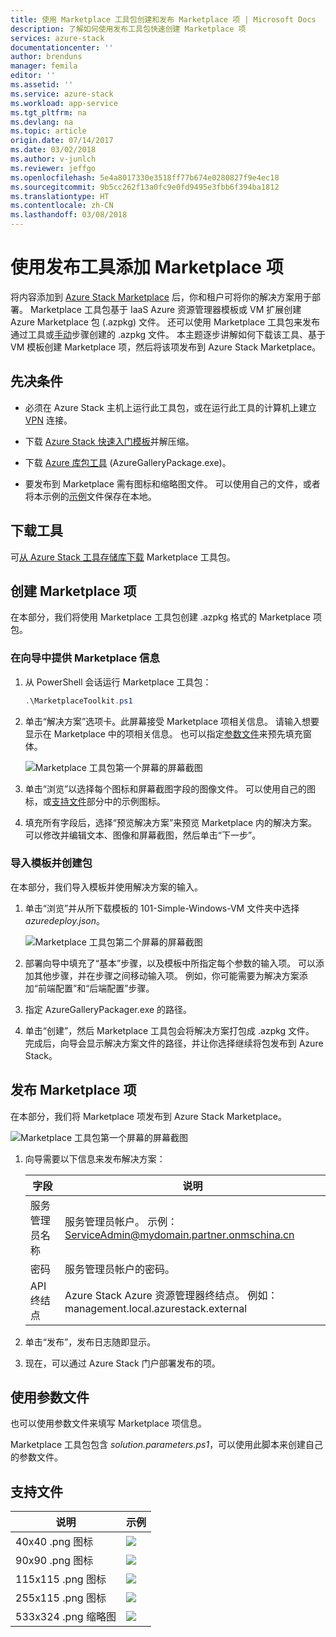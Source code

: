 ```yaml
---
title: 使用 Marketplace 工具包创建和发布 Marketplace 项 | Microsoft Docs
description: 了解如何使用发布工具包快速创建 Marketplace 项
services: azure-stack
documentationcenter: ''
author: brenduns
manager: femila
editor: ''
ms.assetid: ''
ms.service: azure-stack
ms.workload: app-service
ms.tgt_pltfrm: na
ms.devlang: na
ms.topic: article
origin.date: 07/14/2017
ms.date: 03/02/2018
ms.author: v-junlch
ms.reviewer: jeffgo
ms.openlocfilehash: 5e4a8017330e3518ff77b674e0280827f9e4ec18
ms.sourcegitcommit: 9b5cc262f13a0fc9e0fd9495e3fbb6f394ba1812
ms.translationtype: HT
ms.contentlocale: zh-CN
ms.lasthandoff: 03/08/2018
---
```

#  <a name="add-marketplace-items-using-publishing-tool"></a>使用发布工具添加 Marketplace 项
将内容添加到 [Azure Stack Marketplace](azure-stack-marketplace.md) 后，你和租户可将你的解决方案用于部署。  Marketplace 工具包基于 IaaS Azure 资源管理器模板或 VM 扩展创建 Azure Marketplace 包 (.azpkg) 文件。  还可以使用 Marketplace 工具包来发布通过工具或[手动](azure-stack-create-and-publish-marketplace-item.md)步骤创建的 .azpkg 文件。  本主题逐步讲解如何下载该工具、基于 VM 模板创建 Marketplace 项，然后将该项发布到 Azure Stack Marketplace。     


## <a name="prerequisites"></a>先决条件
 - 必须在 Azure Stack 主机上运行此工具包，或在运行此工具的计算机上建立 [VPN](azure-stack-connect-azure-stack.md#connect-to-azure-stack-with-vpn) 连接。

 - 下载 [Azure Stack 快速入门模板](https://github.com/Azure/AzureStack-QuickStart-Templates/archive/master.zip)并解压缩。

 - 下载 [Azure 库包工具](http://aka.ms/azurestackmarketplaceitem) (AzureGalleryPackage.exe)。 

 - 要发布到 Marketplace 需有图标和缩略图文件。  可以使用自己的文件，或者将本示例的[示例](azure-stack-marketplace-publisher.md#support-files)文件保存在本地。

## <a name="download-the-tool"></a>下载工具
可[从 Azure Stack 工具存储库下载](azure-stack-powershell-download.md) Marketplace 工具包。


##  <a name="create-marketplace-items"></a>创建 Marketplace 项
在本部分，我们将使用 Marketplace 工具包创建 .azpkg 格式的 Marketplace 项包。  

### <a name="provide-marketplace-information-with-wizard"></a>在向导中提供 Marketplace 信息
1. 从 PowerShell 会话运行 Marketplace 工具包：
    ```PowerShell
    .\MarketplaceToolkit.ps1
    ```

2. 单击“解决方案”选项卡。此屏幕接受 Marketplace 项相关信息。 请输入想要显示在 Marketplace 中的项相关信息。  也可以指定[参数文件](azure-stack-marketplace-publisher.md#use-a-parameters-file)来预先填充窗体。  
    
    ![Marketplace 工具包第一个屏幕的屏幕截图](./media/azure-stack-marketplace-publisher/image7.png)
3. 单击“浏览”以选择每个图标和屏幕截图字段的图像文件。  可以使用自己的图标，或[支持文件](azure-stack-marketplace-publisher.md#support-files)部分中的示例图标。
4. 填充所有字段后，选择“预览解决方案”来预览 Marketplace 内的解决方案。  可以修改并编辑文本、图像和屏幕截图，然后单击“下一步”。  

### <a name="import-template-and-create-package"></a>导入模板并创建包
在本部分，我们导入模板并使用解决方案的输入。

1.  单击“浏览”并从所下载模板的 101-Simple-Windows-VM 文件夹中选择 *azuredeploy.json*。

    ![Marketplace 工具包第二个屏幕的屏幕截图](./media/azure-stack-marketplace-publisher/image8.png)
2.  部署向导中填充了“基本”步骤，以及模板中所指定每个参数的输入项。  可以添加其他步骤，并在步骤之间移动输入项。  例如，你可能需要为解决方案添加“前端配置”和“后端配置”步骤。
3.  指定 AzureGalleryPackager.exe 的路径。  
4.  单击“创建”，然后 Marketplace 工具包会将解决方案打包成 .azpkg 文件。  完成后，向导会显示解决方案文件的路径，并让你选择继续将包发布到 Azure Stack。


## <a name="publish-marketplace-items"></a>发布 Marketplace 项
在本部分，我们将 Marketplace 项发布到 Azure Stack Marketplace。

![Marketplace 工具包第一个屏幕的屏幕截图](./media/azure-stack-marketplace-publisher/image9.png)

1.  向导需要以下信息来发布解决方案：
    
    |字段|说明|
    |-----|-----|
    | 服务管理员名称 | 服务管理员帐户。  示例：ServiceAdmin@mydomain.partner.onmschina.cn |
    | 密码 | 服务管理员帐户的密码。 |
    | API 终结点 | Azure Stack Azure 资源管理器终结点。  例如：management.local.azurestack.external |
2.  单击“发布”，发布日志随即显示。
3.  现在，可以通过 Azure Stack 门户部署发布的项。


## <a name="use-a-parameters-file"></a>使用参数文件
也可以使用参数文件来填写 Marketplace 项信息。  

Marketplace 工具包包含 *solution.parameters.ps1*，可以使用此脚本来创建自己的参数文件。


## <a name="support-files"></a>支持文件
| 说明 | 示例 |
| ----- | ----- |
| 40x40 .png 图标 | ![](./media/azure-stack-marketplace-publisher/image1.png) |
| 90x90 .png 图标 | ![](./media/azure-stack-marketplace-publisher/image2.png) |
| 115x115 .png 图标 | ![](./media/azure-stack-marketplace-publisher/image3.png) |
| 255x115 .png 图标 | ![](./media/azure-stack-marketplace-publisher/image4.png) |
| 533x324 .png 缩略图 | ![](./media/azure-stack-marketplace-publisher/image5.png) |



